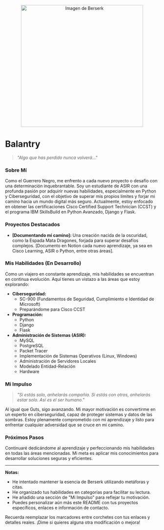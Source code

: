 <div align="center">
  <img src="https://s0.smartresize.com/wallpaper/770/843/HD-wallpaper-anime-berserk-guts-berserk-griffith-berserk.jpg" height="400" alt="Imagen de Berserk" />
</div>

# Balantry

> *"Algo que has perdido nunca volverá..."*

### Sobre Mí

Como el Guerrero Negro, me enfrento a cada nuevo proyecto o desafío con una determinación inquebrantable. Soy un estudiante de ASIR con una profunda pasión por adquirir nuevas habilidades, especialmente en Python y Ciberseguridad, con el objetivo de superar mis propios límites y forjar mi camino hacia un mundo digital más seguro. Actualmente, estoy enfocado en obtener las certificaciones Cisco Certified Support Technician (CCST) y el programa IBM SkillsBuild en Python Avanzado, Django y Flask.

### Proyectos Destacados

* **[Documentando mi camino]:** Una creación nacida de la oscuridad, como la Espada Mata Dragones, forjada para superar desafíos complejos. [Documento en Notion cada nuevo aprendizaje, ya sea en Cisco Learning, ASIR o Python, entre otras áreas].

### Mis Habilidades (En Desarrollo)

Como un viajero en constante aprendizaje, mis habilidades se encuentran en continua evolución. Aquí tienes un vistazo a las áreas que estoy explorando:

* **Ciberseguridad:**
    * SC-900 (Fundamentos de Seguridad, Cumplimiento e Identidad de Microsoft)
    * Preparándome para Cisco CCST
* **Programación:**
    * Python
    * Django
    * Flask
* **Administración de Sistemas (ASIR):**
    * MySQL
    * PostgreSQL
    * Packet Tracer
    * Implementación de Sistemas Operativos (Linux, Windows)
    * Administración de Servidores Locales
    * Modelado Entidad-Relación
    * Hardware

### Mi Impulso

>   *"Si estás solo, anhelarás compañía. Si estás con otros, anhelarás estar solo. Así es el ser humano."*

Al igual que Guts, sigo avanzando. Mi mayor motivación es convertirme en un experto en ciberseguridad, capaz de proteger sistemas y datos de las sombras. Estoy plenamente comprometido con mi aprendizaje y listo para enfrentar cualquier adversidad que se cruce en mi camino.

### Próximos Pasos

Continuaré dedicándome al aprendizaje y perfeccionando mis habilidades en todas las áreas mencionadas. Mi meta es aplicar mis conocimientos para desarrollar soluciones seguras y eficientes.

---

**Notas:**

* He intentado mantener la esencia de Berserk utilizando metáforas y citas.
* He organizado tus habilidades en categorías para facilitar su lectura.
* He añadido una sección de "Mi Impulso" para reflejar tu motivación.
* Puedes personalizar aún más este README con tus proyectos específicos, enlaces e información de contacto.

Recuerda reemplazar los marcadores entre corchetes con tus enlaces y detalles reales. ¡Dime si quieres alguna otra modificación o mejora!
